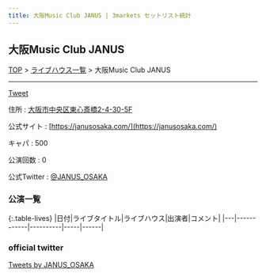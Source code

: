 ```yaml
---
title: 大阪Music Club JANUS | 3markets セットリスト統計
---
```

## 大阪Music Club JANUS

[TOP](/setlist/) > [ライブハウス一覧](livehouses.html) > 大阪Music Club JANUS

___

<a href="https://twitter.com/share?ref_src=twsrc%5Etfw" data-text="3markets[ ]セットリスト > 大阪Music Club JANUS" class="twitter-share-button" data-via="3markets" data-hashtags="3markets" data-related="3markets" data-show-count="false">Tweet</a>

住所
:    <a href="https://www.google.co.jp/maps/search/%E5%A4%A7%E9%98%AA%E5%B8%82%E4%B8%AD%E5%A4%AE%E5%8C%BA%E6%9D%B1%E5%BF%83%E6%96%8E%E6%A9%8B2-4-30-5F" rel="noopener noreferrer" target="_blank">大阪市中央区東心斎橋2-4-30-5F</a>

公式サイト
:    [https://janusosaka.com/](https://janusosaka.com/)

キャパ
:    500

公演回数
: 0


公式Twitter
: <a href="https://twitter.com/JANUS_OSAKA">@JANUS_OSAKA</a>


### 公演一覧

{:.table-lives}
|日付|ライブタイトル|ライブハウス|出演者|コメント|
|---|------------|----------|-----|------|




### official twitter

<a class="twitter-timeline" href="https://twitter.com/JANUS_OSAKA?ref_src=twsrc%5Etfw">Tweets by JANUS_OSAKA</a> <script async src="https://platform.twitter.com/widgets.js" charset="utf-8"></script>


<script async src="https://platform.twitter.com/widgets.js" charset="utf-8"></script>